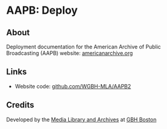 # AAPB: Deploy

## About

Deployment documentation for the American Archive of Public Broadcasting (AAPB) website: [americanarchive.org](https://americanarchive.org/)

## Links

- Website code: [github.com/WGBH-MLA/AAPB2](https://github.com/WGBH-MLA/AAPB2)

## Credits

Developed by the [Media Library and Archives](https://www.wgbh.org/foundation/what-we-do/media-library-and-archives) at [GBH Boston](https://wgbh.org)
